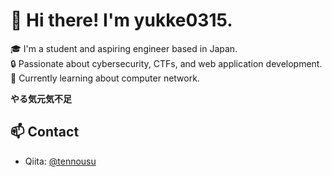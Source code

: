 # 👋 Hi there! I'm yukke0315.

🎓 I'm a student and aspiring engineer based in Japan.  
🔒 Passionate about cybersecurity, CTFs, and web application development.  
🌱 Currently learning about computer network. 

**やる気元気不足**

## 📫 Contact
- Qiita: [@tennousu](https://qiita.com/tennousu)

